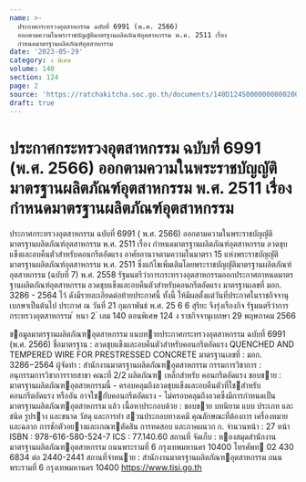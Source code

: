 ```yaml
---
name: >-
  ประกาศกระทรวงอุตสาหกรรม ฉบับที่ 6991 (พ.ศ. 2566)
  ออกตามความในพระราชบัญญัติมาตรฐานผลิตภัณฑ์อุตสาหกรรม พ.ศ. 2511 เรื่อง
  กำหนดมาตรฐานผลิตภัณฑ์อุตสาหกรรม
date: '2023-05-29'
category: ง พิเศษ
volume: 140
section: 124
page: 2
source: 'https://ratchakitcha.soc.go.th/documents/140D124S0000000000200.pdf'
draft: true
---
```


# ประกาศกระทรวงอุตสาหกรรม ฉบับที่ 6991 (พ.ศ. 2566) ออกตามความในพระราชบัญญัติมาตรฐานผลิตภัณฑ์อุตสาหกรรม พ.ศ. 2511 เรื่อง กำหนดมาตรฐานผลิตภัณฑ์อุตสาหกรรม

ประกาศกระทรวงอุตสาหกรรม ฉบับที่ 6991 ( พ.ศ. 2566) ออกตามความในพระราชบัญญัติมาตรฐานผลิตภัณฑ์อุตสาหกรรม พ.ศ. 2511 เรื่อง กำหนดมาตรฐานผลิตภัณฑ์อุตสาหกรรม ลวดชุบแข็งและอบคืนตัวสำหรับคอนกรีตอัดแรง อาศัยอานาจตามความในมาตรา 15 แห่งพระราชบัญญัติมาตรฐานผลิตภัณฑ์อุตสาหกรรม พ.ศ. 2511 ซึ่งแก้ไขเพิ่มเติมโดยพระราชบัญญัติมาตรฐานผลิตภัณฑ์อุตสาหกรรม (ฉบับที่ 7) พ.ศ. 2558 รัฐมนตรีว่าการกระทรวงอุตสาหกรรมออกประกาศกาหนดมาตรฐานผลิตภัณฑ์อุตสาหกรรม ลวดชุบแข็งและอบคืนตัวสำหรับคอนกรีตอัดแรง มาตรฐานเลขที่ มอก. 3286 - 2564 ไว้ ดังมีรายละเอียดต่อท้ายประกาศนี้ ทั้งนี้ ให้มีผลตั้งแต่วันที่ประกาศในราชกิจจานุเบกษาเป็นต้นไป ประกาศ ณ วันที่ 21 กุมภาพันธ์ พ.ศ. 25 6 6 สุริยะ จึงรุ่งเรืองกิจ รัฐมนตรีว่าการกระทรวงอุตสาหกรรม ้ หนา 2 ่ เลม 140 ตอนพิเศษ 124 ง ราชกิจจานุเบกษา 29 พฤษภาคม 2566

ขอมูลมาตรฐานผลิตภัณฑอุตสาหกรรม แนบทายประกาศกระทรวงอุตสาหกรรม ฉบับที่ 6991 (พ.ศ. 2566) ชื่อมาตรฐาน : ลวดชุบแข็งและอบคืนตัวสําหรับคอนกรีตอัดแรง QUENCHED AND TEMPERED WIRE FOR PRESTRESSED CONCRETE มาตรฐานเลขที่ : มอก. 3286−2564 ผู้จัดทํา : สํานักงานมาตรฐานผลิตภัณฑอุตสาหกรรม กรรมการวิชาการ : อนุกรรมการวิชาการรายสาขา คณะที่ 2/2 ผลิตภัณฑ เหล็กสําหรับ คอนกรีตอัดแรง ขอบขาย : มาตรฐานผลิตภัณฑอุตสาหกรรมนี้ - ครอบคลุมถึงลวดชุบแข็งและอบคืนตัวที่ใชสําหรับคอนกรีตอัดแรง หรืออัน อาจใชกับคอนกรีตอัดแรง - ไม่ครอบคลุมถึงลวดซึ่งมีการกําหนดเป็นมาตรฐานผลิตภัณฑอุตสาหกรรม แล้ว เนื้อหาประกอบด้วย : ขอบขาย บทนิยาม แบบ ประเภท และชนิด รูปราง และขนาด วัสดุ และการทํา สวนประกอบทางเคมี คุณลักษณะที่ต้องการ เครื่องหมาย และฉลาก การชักตัวอยางและเกณฑตัดสิน การทดสอบ และภาคผนวก ก. จํานวนหน้า : 27 หน้า ISBN : 978-616-580-524-7 ICS : 77.140.60 สถานที่ จัดเก็บ : หองสมุดสํานักงานมาตรฐานผลิตภัณฑอุตสาหกรรม ถนนพระรามที่ 6 กรุงเทพมหานคร 10400 โทรศัพท 02 430 6834 ต่อ 2440-2441 สถานที่จําหนาย : สํานักงานมาตรฐานผลิตภัณฑอุตสาหกรรม ถนนพระรามที่ 6 กรุงเทพมหานคร 10400 https://www.tisi.go.th
